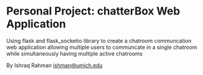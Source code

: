 Personal Project: chatterBox Web Application
===========================
Using flask and flask_socketio library to create a chatroom communcation web application allowing multiple users to communcate in a single chatroom while simultaneously having multiple active chatrooms 

By Ishraq Rahman <ishman@umich.edu>
